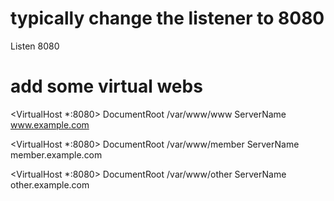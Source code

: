 # typically change the listener to 8080

Listen 8080

# add some virtual webs

<VirtualHost *:8080>
  DocumentRoot /var/www/www
  ServerName www.example.com
</VirtualHost>

<VirtualHost *:8080>
  DocumentRoot /var/www/member
  ServerName member.example.com
</VirtualHost>

<VirtualHost *:8080>
  DocumentRoot /var/www/other
  ServerName other.example.com
</VirtualHost>
